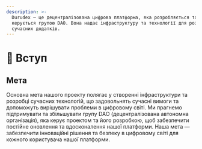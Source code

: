 ```yaml
---
description: >-
  Durudex — це децентралізована цифрова платформа, яка розробляється та
  керується групою DAO. Вона надає інфраструктуру та технології для розробки
  сучасних додатків.
---
```


# 👋 Вступ

## Мета

Основна мета нашого проекту полягає у створенні інфраструктури та розробці сучасних технологій, що задовольнять сучасні вимоги та допоможуть вирішувати проблеми в цифровому світі. Ми прагнемо підтримувати та збільшувати групу DAO (децентралізована автономна організація), яка керує проектом та його розробкою, щоб забезпечити постійне оновлення та вдосконалення нашої платформи. Наша мета — забезпечити інноваційні рішення та безпеку в цифровому світі для кожного користувача нашої платформи.
